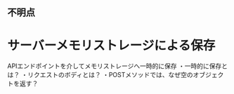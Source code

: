 ## 不明点

# サーバーメモリストレージによる保存
APIエンドポイントを介してメモリストレージへ一時的に保存
・一時的に保存とは？
・リクエストのボディとは？
・POSTメソッドでは、なぜ空のオブジェクトを返す？

